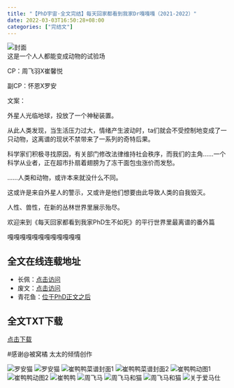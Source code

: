 ```yaml
---
title: "【PhD宇宙·全文完结】每天回家都看到我家Dr嘎嘎嘎（2021-2022）"
date: 2022-03-03T16:50:28+08:00
categories: ["完结文"]
---
```

![封面](/images/gaga.jpeg)  
这是一个人人都能变成动物的试验场  

CP：周飞羽X崔馨悦  

副CP：怀恩X罗安  

文案：  

外星人光临地球，投放了一个神秘装置。  

从此人类发现，当生活压力过大，情绪产生波动时，ta们就会不受控制地变成了一只动物，这离谱的现状不禁带来了一系列的奇特后果。  

科学家们积极寻找原因，有关部门修改法律维持社会秩序，而我们的主角……一个科学从业者，正在超市扑扇着翅膀为了冻干面包虫涨价而发愁。  

……人类和动物，或许本来就没什么不同。  

这或许是来自外星人的警示，又或许是他们想要由此导致人类的自我毁灭。  

人性、兽性，在新的丛林世界里展示殆尽。  

欢迎来到《每天回家都看到我家PhD生不如死》的平行世界里最离谱的番外篇  

嘎嘎嘎嘎嘎嘎嘎嘎嘎嘎嘎嘎  

## 全文在线连载地址

- 长佩：[点击访问](https://www.gongzicp.com/novel-463058.html "长佩专栏")
- 废文：[点击访问](https://www.sosad.fun/threads/181633/profile "废文专栏")
-  青花鱼：[位于PhD正文之后](https://allcp.net/forum.php?mod=viewthread&tid=60886&extra= "访问链接")

## 全文TXT下载

[点击下载](/downloads/每天回家都看到我家Dr嘎嘎嘎by匿名大黄花鱼.txt)


#感谢@被窝橘 太太的倾情创作

![罗安猫](/images/andrew.jpg)
![罗安猫](/images/andrewcat.jpg) 
![崔鸭鸭菜谱封面1](/images/duck1.jpg) 
![崔鸭鸭菜谱封面2](/images/duck2.jpg) 
![崔鸭鸭动图1](/images/duck3.gif)
![崔鸭鸭动图2](/images/duck4.gif)
![崔鸭鸭](/images/duck4.jpg)
![周飞马](/images/horse.jpg)
![周飞马和猫](/images/horse+cat.jpg)
![周飞马和猫](/images/duckhorse.jpg)
![关于爱马仕](/images/hourse5.jpg)







